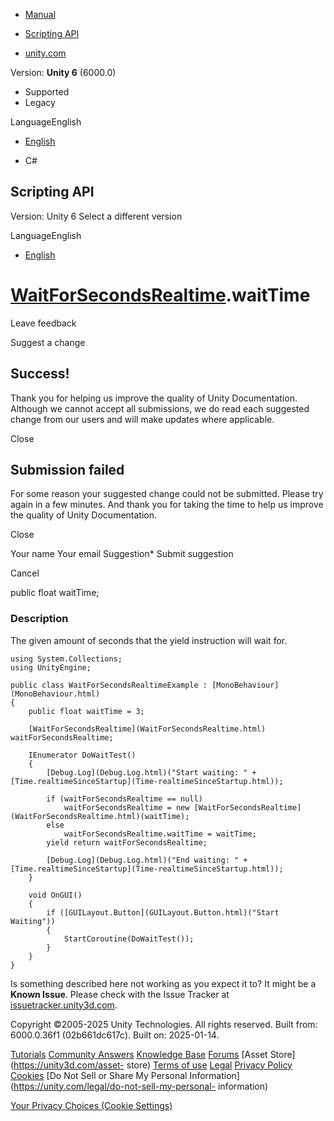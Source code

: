[ ]()

  * [Manual](../Manual/index.html)
  * [Scripting API](../ScriptReference/index.html)

  * [unity.com](https://unity.com/)

Version: **Unity 6** (6000.0)

  * Supported
  * Legacy

LanguageEnglish

  * [English]()

  * C#

[ ](https://docs.unity3d.com)

## Scripting API

Version: Unity 6 Select a different version

LanguageEnglish

  * [English]()

#  [WaitForSecondsRealtime](WaitForSecondsRealtime.html).waitTime

Leave feedback

Suggest a change

## Success!

Thank you for helping us improve the quality of Unity Documentation. Although
we cannot accept all submissions, we do read each suggested change from our
users and will make updates where applicable.

Close

## Submission failed

For some reason your suggested change could not be submitted. Please <a>try
again</a> in a few minutes. And thank you for taking the time to help us
improve the quality of Unity Documentation.

Close

Your name Your email Suggestion* Submit suggestion

Cancel

[ ]()

public float waitTime;

### Description

The given amount of seconds that the yield instruction will wait for.

    
    
    using System.Collections;
    using UnityEngine;  
      
    public class WaitForSecondsRealtimeExample : [MonoBehaviour](MonoBehaviour.html)
    {
        public float waitTime = 3;  
      
        [WaitForSecondsRealtime](WaitForSecondsRealtime.html) waitForSecondsRealtime;  
      
        IEnumerator DoWaitTest()
        {
            [Debug.Log](Debug.Log.html)("Start waiting: " + [Time.realtimeSinceStartup](Time-realtimeSinceStartup.html));  
      
            if (waitForSecondsRealtime == null)
                waitForSecondsRealtime = new [WaitForSecondsRealtime](WaitForSecondsRealtime.html)(waitTime);
            else
                waitForSecondsRealtime.waitTime = waitTime;
            yield return waitForSecondsRealtime;  
      
            [Debug.Log](Debug.Log.html)("End waiting: " + [Time.realtimeSinceStartup](Time-realtimeSinceStartup.html));
        }  
      
        void OnGUI()
        {
            if ([GUILayout.Button](GUILayout.Button.html)("Start Waiting"))
            {
                StartCoroutine(DoWaitTest());
            }
        }
    }
    

Is something described here not working as you expect it to? It might be a
**Known Issue**. Please check with the Issue Tracker at
[issuetracker.unity3d.com](https://issuetracker.unity3d.com).

Copyright ©2005-2025 Unity Technologies. All rights reserved. Built from:
6000.0.36f1 (02b661dc617c). Built on: 2025-01-14.

[Tutorials](https://unity3d.com/learn) [Community
Answers](https://answers.unity3d.com) [Knowledge
Base](https://support.unity3d.com/hc/en-us)
[Forums](https://forum.unity3d.com) [Asset Store](https://unity3d.com/asset-
store) [Terms of use](https://docs.unity3d.com/Manual/TermsOfUse.html)
[Legal](https://unity.com/legal) [Privacy
Policy](https://unity.com/legal/privacy-policy)
[Cookies](https://unity.com/legal/cookie-policy) [Do Not Sell or Share My
Personal Information](https://unity.com/legal/do-not-sell-my-personal-
information)

[Your Privacy Choices (Cookie Settings)](javascript:void\(0\);)

